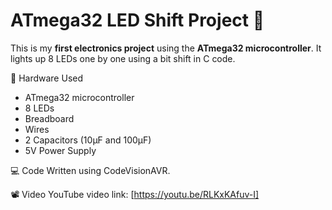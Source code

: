 # ATmega32 LED Shift Project 🔦

This is my **first electronics project** using the **ATmega32 microcontroller**. It lights up 8 LEDs one by one using a bit shift in C code.

 🔧 Hardware Used

- ATmega32 microcontroller  
- 8 LEDs  
- Breadboard  
- Wires  
- 2 Capacitors (10µF and 100µF)  
- 5V Power Supply  

 💻 Code Written using CodeVisionAVR.
 
📽️ Video
YouTube video link: [https://youtu.be/RLKxKAfuv-I]

